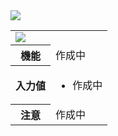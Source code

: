 <span class="breadcrumb">
    <img src="{{ site.baseurl }}/assets/images/text.png">
</span>

<table id="onButtonPressed" class="block">
    <tr>
        <td colspan="2"><img src="{{ site.baseurl }}/assets/images/input/onButtonPressed.png"></td>
    </tr>
    <tr>
        <th>機能</th>
        <td>作成中</td>
    </tr>
    <tr>
        <th>入力値</th>
        <td>
            <ul>
                <li><span class="param"> </span>作成中</li>
            </ul>
        </td>
    </tr>
    <tr>
        <th>注意</th>
        <td>作成中</td>
    </tr>
</table>